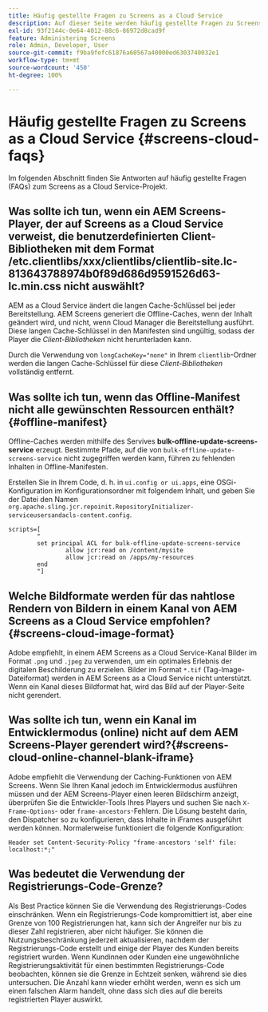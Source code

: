 ```yaml
---
title: Häufig gestellte Fragen zu Screens as a Cloud Service
description: Auf dieser Seite werden häufig gestellte Fragen zu Screens as a Cloud Service beschrieben.
exl-id: 93f2144c-0e64-4012-88c6-86972d8cad9f
feature: Administering Screens
role: Admin, Developer, User
source-git-commit: f9ba9fefc61876a60567a40000ed6303740032e1
workflow-type: tm+mt
source-wordcount: '450'
ht-degree: 100%

---
```


# Häufig gestellte Fragen zu Screens as a Cloud Service {#screens-cloud-faqs}

Im folgenden Abschnitt finden Sie Antworten auf häufig gestellte Fragen (FAQs) zum Screens as a Cloud Service-Projekt.

## Was sollte ich tun, wenn ein AEM Screens-Player, der auf Screens as a Cloud Service verweist, die benutzerdefinierten Client-Bibliotheken mit dem Format /etc.clientlibs/xxx/clientlibs/clientlib-site.lc-813643788974b0f89d686d9591526d63-lc.min.css nicht auswählt?

AEM as a Cloud Service ändert die langen Cache-Schlüssel bei jeder Bereitstellung. AEM Screens generiert die Offline-Caches, wenn der Inhalt geändert wird, und nicht, wenn Cloud Manager die Bereitstellung ausführt. Diese langen Cache-Schlüssel in den Manifesten sind ungültig, sodass der Player die *Client-Bibliotheken* nicht herunterladen kann.

Durch die Verwendung von `longCacheKey="none"` in Ihrem `clientlib`-Ordner werden die langen Cache-Schlüssel für diese *Client-Bibliotheken* vollständig entfernt.


## Was sollte ich tun, wenn das Offline-Manifest nicht alle gewünschten Ressourcen enthält? {#offline-manifest}

Offline-Caches werden mithilfe des Servives **bulk-offline-update-screens-service** erzeugt. Bestimmte Pfade, auf die von `bulk-offline-update-screens-service` nicht zugegriffen werden kann, führen zu fehlenden Inhalten in Offline-Manifesten.

Erstellen Sie in Ihrem Code, d. h. in `ui.config or ui.apps`, eine OSGi-Konfiguration im Konfigurationsordner mit folgendem Inhalt, und geben Sie der Datei den Namen `org.apache.sling.jcr.repoinit.RepositoryInitializer-serviceusersandacls-content.config`.

```
scripts=[
        "
        set principal ACL for bulk-offline-update-screens-service
                allow jcr:read on /content/mysite
                allow jcr:read on /apps/my-resources
        end
        "] 
```

## Welche Bildformate werden für das nahtlose Rendern von Bildern in einem Kanal von AEM Screens as a Cloud Service empfohlen?{#screens-cloud-image-format}

Adobe empfiehlt, in einem AEM Screens as a Cloud Service-Kanal Bilder im Format `.png` und `.jpeg` zu verwenden, um ein optimales Erlebnis der digitalen Beschilderung zu erzielen.
Bilder im Format `*.tif` (Tag-Image-Dateiformat) werden in AEM Screens as a Cloud Service nicht unterstützt. Wenn ein Kanal dieses Bildformat hat, wird das Bild auf der Player-Seite nicht gerendert.

## Was sollte ich tun, wenn ein Kanal im Entwicklermodus (online) nicht auf dem AEM Screens-Player gerendert wird?{#screens-cloud-online-channel-blank-iframe}

Adobe empfiehlt die Verwendung der Caching-Funktionen von AEM Screens. Wenn Sie Ihren Kanal jedoch im Entwicklermodus ausführen müssen und der AEM Screens-Player einen leeren Bildschirm anzeigt, überprüfen Sie die Entwickler-Tools Ihres Players und suchen Sie nach `X-Frame-Options`- oder `frame-ancestors`-Fehlern. Die Lösung besteht darin, den Dispatcher so zu konfigurieren, dass Inhalte in iFrames ausgeführt werden können. Normalerweise funktioniert die folgende Konfiguration:

```
Header set Content-Security-Policy "frame-ancestors 'self' file: localhost:*;"
```

## Was bedeutet die Verwendung der Registrierungs-Code-Grenze?

Als Best Practice können Sie die Verwendung des Registrierungs-Codes einschränken. Wenn ein Registrierungs-Code kompromittiert ist, aber eine Grenze von 100 Registrierungen hat, kann sich der Angreifer nur bis zu dieser Zahl registrieren, aber nicht häufiger. Sie können die Nutzungsbeschränkung jederzeit aktualisieren, nachdem der Registrierungs-Code erstellt und einige der Player des Kunden bereits registriert wurden. Wenn Kundinnen oder Kunden eine ungewöhnliche Registrierungsaktivität für einen bestimmten Registrierungs-Code beobachten, können sie die Grenze in Echtzeit senken, während sie dies untersuchen. Die Anzahl kann wieder erhöht werden, wenn es sich um einen falschen Alarm handelt, ohne dass sich dies auf die bereits registrierten Player auswirkt.
